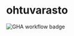 # ohtuvarasto

![GHA workflow badge](https://github.com/kuosaton/ohtuvarasto/actions/workflows/main.yml/badge.svg)

